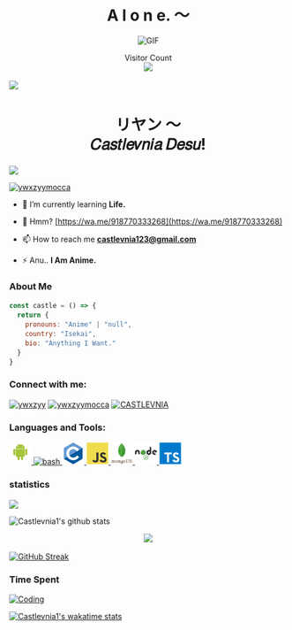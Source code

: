 <h1 align="center">A l o n e. 〜<br></h1>
<center><img  fit="fill" class="center" alt="GIF" src="https://media.giphy.com/media/mlBDoVLOGidEc/giphy.gif?cid=6c09b9526f21c6be8239ff5281e3af2356b1293d644eaa90&rid=giphy.gif&ct=g" /></center>
<p align="center"> 
  Visitor Count<br>
  <img src="https://profile-counter.glitch.me/Castlevnia1/count.svg" />
</p>
<img src="https://media.giphy.com/media/VgCDAzcKvsR6OM0uWg/giphy.gif" width="50">

<br>
<h1 align="center">リヤン 〜<br>𝐶𝑎𝑠𝑡𝑙𝑒𝑣𝑛𝑖𝑎 𝐷𝑒𝑠𝑢!</h1>
<img align="center" height="auto" src="https://i.imgur.com/hEvZojZ.jpg"/>




<p align="left"> <a href="https://twitter.com/CASTLEVNIA" target="blank"><img src="https://img.shields.io/twitter/follow/CASTLEVNIA?logo=twitter&style=for-the-badge" alt="ywxzyymocca" /></a> </p>

- 🌱 I’m currently learning **Life.**

- 📝 Hmm? [https://wa.me/918770333268](https://wa.me/918770333268)

- 📫 How to reach me **castlevnia123@gmail.com**

- ⚡ Anu.. **I Am Anime.**

### About Me
```js
const castle = () => {
  return {
    pronouns: "Anime" | "null",
    country: "Isekai",
    bio: "Anything I Want."
  }
}
```

<h3 align="left">Connect with me:</h3>
<p align="left">
<a href="https://dev.to/Castlevnia" target="blank"><img align="center" src="https://raw.githubusercontent.com/rahuldkjain/github-profile-readme-generator/master/src/images/icons/Social/devto.svg" alt="ywxzyy" height="30" width="40" /></a>
<a href="https://twitter.com/CASTLEVNIA" target="blank"><img align="center" src="https://raw.githubusercontent.com/rahuldkjain/github-profile-readme-generator/master/src/images/icons/Social/twitter.svg" alt="ywxzyymocca" height="30" width="40" /></a>
<a href="https://m.youtube.com/@castlevnia1944" target="blank"><img align="center" src="https://raw.githubusercontent.com/rahuldkjain/github-profile-readme-generator/master/src/images/icons/Social/youtube.svg" alt="CASTLEVNIA" height="30" width="40" /></a>
</p>

<h3 align="left">Languages and Tools:</h3>

<p align="left"> <a href="https://developer.android.com" target="_blank" rel="noreferrer"> <img src="https://raw.githubusercontent.com/devicons/devicon/master/icons/android/android-original-wordmark.svg" alt="android" width="40" height="40"/> </a> <a href="https://www.gnu.org/software/bash/" target="_blank" rel="noreferrer"> <img src="https://www.vectorlogo.zone/logos/gnu_bash/gnu_bash-icon.svg" alt="bash" width="40" height="40"/> </a> <a href="https://www.cprogramming.com/" target="_blank" rel="noreferrer"> <img src="https://raw.githubusercontent.com/devicons/devicon/master/icons/c/c-original.svg" alt="c" width="40" height="40"/> </a> <a href="https://developer.mozilla.org/en-US/docs/Web/JavaScript" target="_blank" rel="noreferrer"> <img src="https://raw.githubusercontent.com/devicons/devicon/master/icons/javascript/javascript-original.svg" alt="javascript" width="40" height="40"/> </a> <a href="https://www.mongodb.com/" target="_blank" rel="noreferrer"> <img src="https://raw.githubusercontent.com/devicons/devicon/master/icons/mongodb/mongodb-original-wordmark.svg" alt="mongodb" width="40" height="40"/> </a> <a href="https://nodejs.org" target="_blank" rel="noreferrer"> <img src="https://raw.githubusercontent.com/devicons/devicon/master/icons/nodejs/nodejs-original-wordmark.svg" alt="nodejs" width="40" height="40"/> </a> <a href="https://www.typescriptlang.org/" target="_blank" rel="noreferrer"> <img src="https://raw.githubusercontent.com/devicons/devicon/master/icons/typescript/typescript-original.svg" alt="typescript" width="40" height="40"/> </a> </p>

### statistics
<img align="center" height="auto"
src="https://cardivo.vercel.app/api?name=Castlevnia%20~&description=Hi,%20i%27m%20a%20just%20Anime,%20Nice%20to%20meet%20you%20👻&image=https://avatars.githubusercontent.com/u/110631529?s=96&v=4&backgroundColor=%23ecf0f1&github=Castlevnia1&pattern=leaf&colorPattern=%23eaeaea"/>



![Castlevnia1's github stats](https://github-readme-stats.vercel.app/api?username=Castlevnia1&show_icons=true&theme=tokyonight)
<p align="center">
  <a href="https://github.com/Castlevnia1">
  <img  src="https://github-readme-stats.vercel.app/api/top-langs/?username=Castlevnia1&langs_count=10&exclude_repo=deep-learning-specialization)](https://github.com/anuraghazra/github-readme-stats&theme=tokyonight" />

[![GitHub Streak](https://github-readme-streak-stats.herokuapp.com?user=Castlevnia1&theme=tokyonight-duo&locale=en)](https://git.io/streak-stats)
</a>
<h3> Time Spent </h3>

[![Coding](https://wakatime.com/badge/user/ef147abe-f36f-460c-87f3-51b50708c5bd.svg)](https://wakatime.com/@ef147abe-f36f-460c-87f3-51b50708c5bd)


[![Castlevnia1's wakatime stats](https://github-readme-stats.vercel.app/api/wakatime?username=Ywxzyy&theme=xcode)](https://github.com/anuraghazra/github-readme-stats)
